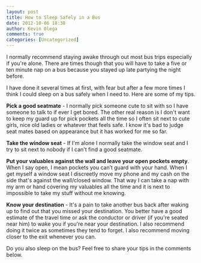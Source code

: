 ```yaml
---
layout: post
title: How to Sleep Safely in a Bus
date: 2012-10-06 18:38
author: Kevin Olega
comments: true
categories: [Uncategorized]
---
```

I normally recommend staying awake through out most bus trips especially if you're alone. There are times though that you will have to take a five or ten minute nap on a bus because you stayed up late partying the night before.

I have done it several times at first, with fear but after a few more times I think I could sleep on a bus safely when I need to. Here are some of my tips.

<strong>Pick a good seatmate</strong> - I normally pick someone cute to sit with so I have someone to talk to if ever I get bored. The other real reason is I don't want to keep my guard up for pick pockets all the time so I often sit next to cute girls, nice old ladies or whatever that feels safe. I know it's bad to judge seat mates based on appearance but it has worked for me so far.

<strong>Take the window seat</strong> - If I'm alone I normally take the window seat and I try to sit next to nobody if I can't find a good seatmate.

<strong>Put your valuables against the wall and leave your open pockets empty</strong>. When I say open, I mean pockets you can’t guard with your hand. When I get myself a window seat I discreetly move my phone and my cash on the side that's against the wall/closed window. That way I can take a nap with my arm or hand covering my valuables all the time and it is next to impossible to take my stuff without me knowing.

<strong>Know your destination</strong> - It's a pain to take another bus back after waking up to find out that you missed your destination. You better have a good estimate of the travel time or ask the conductor or driver (if you're seated near him) to wake you if you're near your destination. I also recommend doing it twice as sometimes they tend to forget. I also recommend moving closer to the exit whenever you can.

Do you also sleep on the bus? Feel free to share your tips in the comments below.
